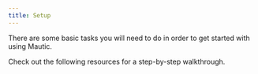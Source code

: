 ```yaml
---
title: Setup
---
```


There are some basic tasks you will need to do in order to get started with using Mautic.

Check out the following resources for a step-by-step walkthrough.